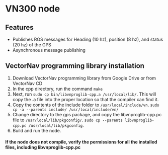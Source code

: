 # VN300 node 
## Features
* Publishes ROS messages for Heading (10 hz), position (8 hz), and status (20 hz) of the GPS
* Asynchronous message publishing

## VectorNav programming library installation
1.	Download VectorNav programming library from Google Drive or from VectorNav CD
1.	In the cpp directory, run the command `make`
1.	Next, run `sudo cp bin/libvnproglib-cpp.a /usr/local/lib/`. This will copy the .a file into the proper location so that the compiler can find it.
1.	Copy the contents of the include folder to `/usr/local/include/vn`. `sudo cp -a --parents include/ /usr/local/include/vn/`
1.	Change directory to the gps package, and copy the libvnproglib-cpp.pc file to `/usr/local/lib/pkgconfig/`. `sudo cp --parents libvnproglib-cpp.pc /usr/local/lib/pkgconfig`.
1.	Build and run the node. 
#### If the node does not compile, verify the permissions for all the installed files, including libvnproglib-cpp.pc
